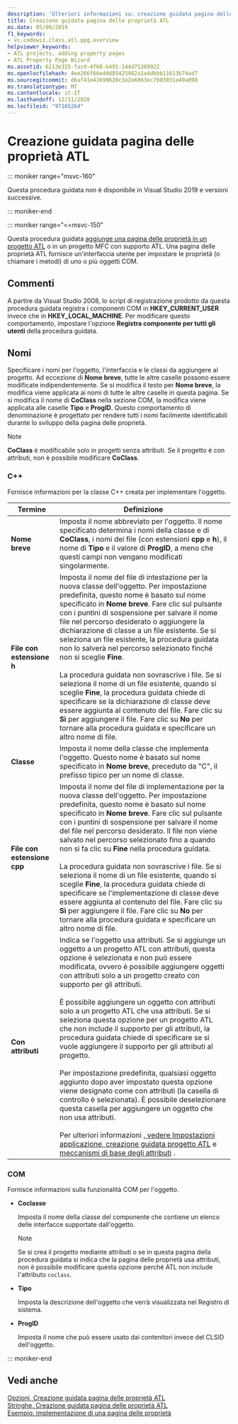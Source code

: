 ```yaml
---
description: 'Ulteriori informazioni su: creazione guidata pagina delle proprietà ATL'
title: Creazione guidata pagina delle proprietà ATL
ms.date: 05/09/2019
f1_keywords:
- vc.codewiz.class.atl.ppg.overview
helpviewer_keywords:
- ATL projects, adding property pages
- ATL Property Page Wizard
ms.assetid: 6113e325-facd-4f68-b491-144d75209922
ms.openlocfilehash: 4ee266f66eddd85425982a1a4dbbb11613b74ad7
ms.sourcegitcommit: d6af41e42699628c3e2e6063ec7b03931a49a098
ms.translationtype: MT
ms.contentlocale: it-IT
ms.lasthandoff: 12/11/2020
ms.locfileid: "97165264"
---
```

# <a name="atl-property-page-wizard"></a>Creazione guidata pagina delle proprietà ATL

::: moniker range="msvc-160"

Questa procedura guidata non è disponibile in Visual Studio 2019 e versioni successive.

::: moniker-end

::: moniker range="<=msvc-150"

Questa procedura guidata [aggiunge una pagina delle proprietà in un progetto ATL](../../atl/reference/adding-an-atl-property-page.md) o in un progetto MFC con supporto ATL. Una pagina delle proprietà ATL fornisce un'interfaccia utente per impostare le proprietà (o chiamare i metodi) di uno o più oggetti COM.

## <a name="remarks"></a>Commenti

A partire da Visual Studio 2008, lo script di registrazione prodotto da questa procedura guidata registra i componenti COM in **HKEY_CURRENT_USER** invece che in **HKEY_LOCAL_MACHINE**. Per modificare questo comportamento, impostare l'opzione **Registra componente per tutti gli utenti** della procedura guidata.

## <a name="names"></a>Nomi

Specificare i nomi per l'oggetto, l'interfaccia e le classi da aggiungere al progetto. Ad eccezione di **Nome breve**, tutte le altre caselle possono essere modificate indipendentemente. Se si modifica il testo per **Nome breve**, la modifica viene applicata ai nomi di tutte le altre caselle in questa pagina. Se si modifica il nome di **CoClass** nella sezione COM, la modifica viene applicata alle caselle **Tipo** e **ProgID**. Questo comportamento di denominazione è progettato per rendere tutti i nomi facilmente identificabili durante lo sviluppo della pagina delle proprietà.

> [!NOTE]
> **CoClass** è modificabile solo in progetti senza attributi. Se il progetto è con attributi, non è possibile modificare **CoClass**.

### <a name="c"></a>C++

Fornisce informazioni per la classe C++ creata per implementare l'oggetto.

|Termine|Definizione|
|-|-|
|**Nome breve**|Imposta il nome abbreviato per l'oggetto. Il nome specificato determina i nomi della classe e di **CoClass**, i nomi dei file (con estensioni **cpp** e **h**), il nome di **Tipo** e il valore di **ProgID**, a meno che questi campi non vengano modificati singolarmente.|
|**File con estensione h**|Imposta il nome del file di intestazione per la nuova classe dell'oggetto. Per impostazione predefinita, questo nome è basato sul nome specificato in **Nome breve**. Fare clic sul pulsante con i puntini di sospensione per salvare il nome file nel percorso desiderato o aggiungere la dichiarazione di classe a un file esistente. Se si seleziona un file esistente, la procedura guidata non lo salverà nel percorso selezionato finché non si sceglie **Fine**.<br /><br /> La procedura guidata non sovrascrive i file. Se si seleziona il nome di un file esistente, quando si sceglie **Fine**, la procedura guidata chiede di specificare se la dichiarazione di classe deve essere aggiunta al contenuto del file. Fare clic su **Sì** per aggiungere il file. Fare clic su **No** per tornare alla procedura guidata e specificare un altro nome di file.|
|**Classe**|Imposta il nome della classe che implementa l'oggetto. Questo nome è basato sul nome specificato in **Nome breve**, preceduto da "C", il prefisso tipico per un nome di classe.|
|**File con estensione cpp**|Imposta il nome del file di implementazione per la nuova classe dell'oggetto. Per impostazione predefinita, questo nome è basato sul nome specificato in **Nome breve**. Fare clic sul pulsante con i puntini di sospensione per salvare il nome del file nel percorso desiderato. Il file non viene salvato nel percorso selezionato fino a quando non si fa clic su **Fine** nella procedura guidata.<br /><br /> La procedura guidata non sovrascrive i file. Se si seleziona il nome di un file esistente, quando si sceglie **Fine**, la procedura guidata chiede di specificare se l'implementazione di classe deve essere aggiunta al contenuto del file. Fare clic su **Sì** per aggiungere il file. Fare clic su **No** per tornare alla procedura guidata e specificare un altro nome di file.|
|**Con attributi**|Indica se l'oggetto usa attributi. Se si aggiunge un oggetto a un progetto ATL con attributi, questa opzione è selezionata e non può essere modificata, ovvero è possibile aggiungere oggetti con attributi solo a un progetto creato con supporto per gli attributi.<br /><br /> È possibile aggiungere un oggetto con attributi solo a un progetto ATL che usa attributi. Se si seleziona questa opzione per un progetto ATL che non include il supporto per gli attributi, la procedura guidata chiede di specificare se si vuole aggiungere il supporto per gli attributi al progetto.<br /><br /> Per impostazione predefinita, qualsiasi oggetto aggiunto dopo aver impostato questa opzione viene designato come con attributi (la casella di controllo è selezionata). È possibile deselezionare questa casella per aggiungere un oggetto che non usa attributi.<br /><br /> Per ulteriori informazioni [, vedere Impostazioni applicazione, creazione guidata progetto ATL](../../atl/reference/application-settings-atl-project-wizard.md) e [meccanismi di base degli attributi](../../windows/attributes/cpp-attributes-com-net.md#basic-mechanics-of-attributes) .|

### <a name="com"></a>COM

Fornisce informazioni sulla funzionalità COM per l'oggetto.

- **Coclasse**

   Imposta il nome della classe del componente che contiene un elenco delle interfacce supportate dall'oggetto.

   > [!NOTE]
   > Se si crea il progetto mediante attributi o se in questa pagina della procedura guidata si indica che la pagina delle proprietà usa attributi, non è possibile modificare questa opzione perché ATL non include l'attributo `coclass`.

- **Tipo**

   Imposta la descrizione dell'oggetto che verrà visualizzata nel Registro di sistema.

- **ProgID**

   Imposta il nome che può essere usato dai contenitori invece del CLSID dell'oggetto.

::: moniker-end

## <a name="see-also"></a>Vedi anche

[Opzioni, Creazione guidata pagina delle proprietà ATL](../../atl/reference/options-atl-property-page-wizard.md)<br/>
[Stringhe, Creazione guidata pagina delle proprietà ATL](../../atl/reference/strings-atl-property-page-wizard.md)<br/>
[Esempio: implementazione di una pagina delle proprietà](../../atl/example-implementing-a-property-page.md)
